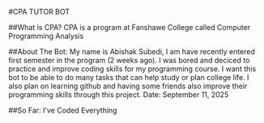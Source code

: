 #CPA TUTOR BOT

##What is CPA? 
CPA is a program at Fanshawe College called Computer Programming Analysis

##About The Bot:
My name is Abishak Subedi, I am have recently entered first semester in the program (2 weeks ago). I was bored and deciced to practice and improve coding skills for my programming course. I want this bot to be able to do many tasks that can help study or plan college life. I also plan on learning github and having some friends also improve their programming skills through this project.
Date: September 11, 2025

##So Far:
I've Coded Everything